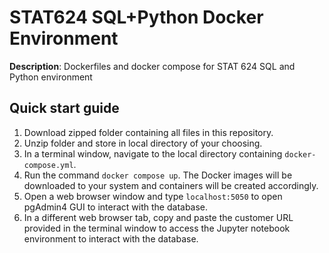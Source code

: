 # STAT624 SQL+Python Docker Environment
**Description**: Dockerfiles and docker compose for STAT 624 SQL and Python environment

## Quick start guide
1. Download zipped folder containing all files in this repository.
2. Unzip folder and store in local directory of your choosing.
3. In a terminal window, navigate to the local directory containing `docker-compose.yml`.
4. Run the command `docker compose up`.  The Docker images will be downloaded to your system and containers will be created accordingly.
5. Open a web browser window and type `localhost:5050` to open pgAdmin4 GUI to interact with the database.
6. In a different web browser tab, copy and paste the customer URL provided in the terminal window to access the Jupyter notebook environment to interact with the database.  
